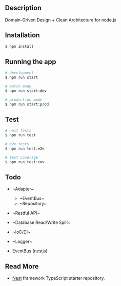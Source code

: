 ## Description

Domain-Driven Design + Clean Architecture for node.js

## Installation

```bash
$ npm install
```

## Running the app

```bash
# development
$ npm run start

# watch mode
$ npm run start:dev

# production mode
$ npm run start:prod
```

## Test

```bash
# unit tests
$ npm run test

# e2e tests
$ npm run test:e2e

# test coverage
$ npm run test:cov
```

## Todo

* ~Adapter~

  * ~EventBus~
  * ~Repository~

* ~Restful API~
* ~Database Read/Write Split~
* ~IoC/DI~
* ~Logger~
* EventBus (nestjs)

## Read More

* [Nest](https://github.com/nestjs/nest) framework TypeScript starter repository.
